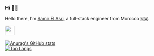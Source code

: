 ### Hi 👋🏼

Hello there, I'm <a href="https://github.com/samir-elasri">Samir El Asri</a>, a full-stack engineer from Morocco 🇲🇦.

<a href="https://linkedin.com/in/samir-elasri"><img width="30px" src="https://img.icons8.com/color/144/000000/linkedin-circled--v1.png"/></a>
&nbsp;&nbsp;

[![Anurag's GitHub stats](https://samirelasri-stats.vercel.app/api?username=samir-elasri&theme=github_dark)](https://github.com/anuraghazra/github-readme-stats)<br>
[![Top Langs](https://samirelasri-stats.vercel.app/api/top-langs/?username=samir-elasri&theme=github_dark)](https://github.com/anuraghazra/github-readme-stats)
